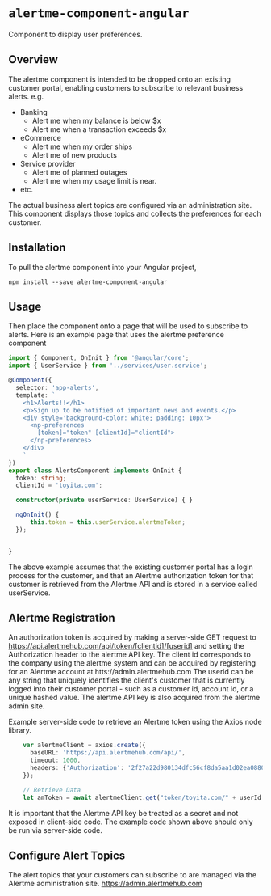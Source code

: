 # `alertme-component-angular`


Component to display user preferences.

## Overview
The alertme component is intended to be dropped onto an existing customer portal, enabling customers to subscribe to relevant business alerts.  e.g.
  - Banking
    - Alert me when my balance is below $x
    - Alert me when a transaction exceeds $x
  - eCommerce
    - Alert me when my order ships
    - Alert me of new products
  - Service provider
    - Alert me of planned outages
    - Alert me when my usage limit is near.
  - etc.

The actual business alert topics are configured via an administration site.  This component displays those topics and collects the preferences for each customer.

## Installation
To pull the alertme component into your Angular project, 
```
npm install --save alertme-component-angular
```

## Usage
Then place the component onto a page that will be used to subscribe to alerts.  Here is an example page that uses the alertme preference component <np-preferences>
```typescript
import { Component, OnInit } from '@angular/core';
import { UserService } from '../services/user.service';

@Component({
  selector: 'app-alerts',
  template: `
    <h1>Alerts!!</h1>
    <p>Sign up to be notified of important news and events.</p>
    <div style='background-color: white; padding: 10px'>
      <np-preferences 
        [token]="token" [clientId]="clientId">
      </np-preferences>
    </div>
    `
})
export class AlertsComponent implements OnInit {
  token: string;
  clientId = 'toyita.com';

  constructor(private userService: UserService) { }

  ngOnInit() {
      this.token = this.userService.alertmeToken;
  });


}
```

The above example assumes that the existing customer portal has a login process for the customer, and that an Alertme authorization token for that customer is retrieved from the Alertme API and is stored in a service called userService.

## Alertme Registration

An authorization token is acquired by making a server-side GET request to https://api.alertmehub.com/api/token/[clientid]/[userid] and setting the Authorization header to the alertme API key.
The client id corresponds to the company using the alertme system and can be acquired by registering for an Alertme account at htts://admin.alertmehub.com 
The userid can be any string that uniquely identifies the client's customer that is currently logged into their customer portal - such as a customer id, account id, or a unique hashed value.
The alertme API key is also acquired from the alertme admin site.  

Example server-side code to retrieve an Alertme token using the Axios node library.

``` typescript
    var alertmeClient = axios.create({
      baseURL: 'https://api.alertmehub.com/api/',
      timeout: 1000,
      headers: {'Authorization': '2f27a22d980134dfc56cf8da5aa1d02ea08802d26804f0db604439281aff14c6'}
    });

    // Retrieve Data
    let amToken = await alertmeClient.get("token/toyita.com/" + userId );
```

It is important that the Alertme API key be treated as a secret and not exposed in client-side code.  The example code shown above should only be run via server-side code.  

## Configure Alert Topics
The alert topics that your customers can subscribe to are managed via the Alertme administration site.  https://admin.alertmehub.com

